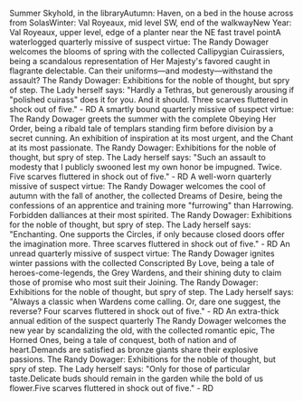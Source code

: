 Summer Skyhold, in the libraryAutumn: Haven, on a bed in the house across from SolasWinter: Val Royeaux, mid level SW, end of the walkwayNew Year: Val Royeaux, upper level, edge of a planter near the NE fast travel pointA waterlogged quarterly missive of suspect virtue:
The Randy Dowager welcomes the blooms of spring with the collected Callipygian Cuirassiers, being a scandalous representation of Her Majesty's favored caught in flagrante delectable. Can their uniforms—and modesty—withstand the assault?
The Randy Dowager: Exhibitions for the noble of thought, but spry of step.
The Lady herself says: "Hardly a Tethras, but generously arousing if "polished cuirass" does it for you. And it should. Three scarves fluttered in shock out of five." - RD
A smartly bound quarterly missive of suspect virtue:
The Randy Dowager greets the summer with the complete Obeying Her Order, being a ribald tale of templars standing firm before division by a secret cunning. An exhibition of inspiration at its most urgent, and the Chant at its most passionate.
The Randy Dowager: Exhibitions for the noble of thought, but spry of step.
The Lady herself says: "Such an assault to modesty that I publicly swooned lest my own honor be impugned. Twice. Five scarves fluttered in shock out of five." - RD
A well-worn quarterly missive of suspect virtue:
The Randy Dowager welcomes the cool of autumn with the fall of another, the collected Dreams of Desire, being the confessions of an apprentice and training more "furrowing" than Harrowing. Forbidden dalliances at their most spirited.
The Randy Dowager: Exhibitions for the noble of thought, but spry of step.
The Lady herself says: "Enchanting. One supports the Circles, if only because closed doors offer the imagination more. Three scarves fluttered in shock out of five." - RD
An unread quarterly missive of suspect virtue:
The Randy Dowager ignites winter passions with the collected Conscripted By Love, being a tale of heroes-come-legends, the Grey Wardens, and their shining duty to claim those of promise who most suit their Joining.
The Randy Dowager: Exhibitions for the noble of thought, but spry of step.
The Lady herself says: "Always a classic when Wardens come calling. Or, dare one suggest, the reverse? Four scarves fluttered in shock out of five." - RD
An extra-thick annual edition of the suspect quarterly
The Randy Dowager welcomes the new year by scandalizing the old, with the collected romantic epic, The Horned Ones, being a tale of conquest, both of nation and of heart.Demands are satisfied as bronze giants share their explosive passions.
The Randy Dowager: Exhibitions for the noble of thought, but spry of step.
The Lady herself says: "Only for those of particular taste.Delicate buds should remain in the garden while the bold of us flower.Five scarves fluttered in shock out of five." - RD
